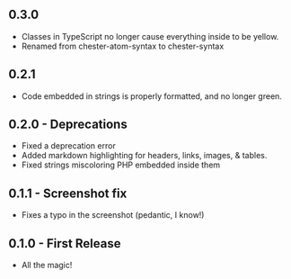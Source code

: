 ## 0.3.0
* Classes in TypeScript no longer cause everything inside to be yellow.
* Renamed from chester-atom-syntax to chester-syntax

## 0.2.1
* Code embedded in strings is properly formatted, and no longer green.

## 0.2.0 - Deprecations
* Fixed a deprecation error
* Added markdown highlighting for headers, links, images, & tables.
* Fixed strings miscoloring PHP embedded inside them

## 0.1.1 - Screenshot fix
* Fixes a typo in the screenshot (pedantic, I know!)

## 0.1.0 - First Release
* All the magic!
